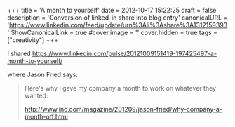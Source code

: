 +++
title = 'A month to yourself'
date = 2012-10-17 15:22:25
draft = false
description = 'Conversion of linked-in share into blog entry'
canonicalURL = 'https://www.linkedin.com/feed/update/urn%3Ali%3Ashare%3A1312159393'
ShowCanonicalLink = true
#cover.image = ''
cover.hidden = true
tags = ["creativity"]
+++

I shared https://www.linkedin.com/pulse/20121009151419-197425497-a-month-to-yourself/

where Jason Fried says:

> Here's why I gave my company a month to work on whatever they wanted:
> 
> http://www.inc.com/magazine/201209/jason-fried/why-company-a-month-off.html
